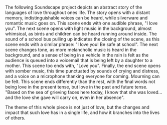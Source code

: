 The following Soundscape project depicts an abstract story of the languages of love throughout ones life. The story opens with a distant memory, indistinguishable voices can be heard, while silverware and romantic music goes on. This scene ends with one audible phrase, "I love you". The next scene opens with light music in the background, almost whimsical, as birds and children can be heard running around inside. The sound of a school bus pulling up indicates the closing of the scene, as this scene ends with a similar phrase: "I love you! Be safe at school". The next scene changes tone, as more melancholic music is heard in the background, and a sense of being in a vehicle in the rain is felt as the audience is queued into a voicemail that is being left by a daughter to a mother. This scene too ends with, "Love you". Finally, the end scene opens with somber music, this time punctuated by sounds of crying and distress, and a voice on a microphone thanking everyone for coming. Mourning can be felt. This scene ends differently than the rest, with the final words not being love in the present tense, but love in the past and future tense. "Based on the sea of grieving faces here today, I know that she was loved... and the love she gave will carry on, even in her absence".

The theme of this whole piece is not just of love, but the changes and impact that such love has in a single life, and how it branches into the lives of others. 

